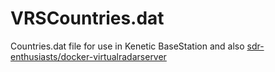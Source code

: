 # VRSCountries.dat
Countries.dat file for use in Kenetic BaseStation and also [sdr-enthusiasts/docker-virtualradarserver](https://github.com/sdr-enthusiasts/docker-virtualradarserver)
